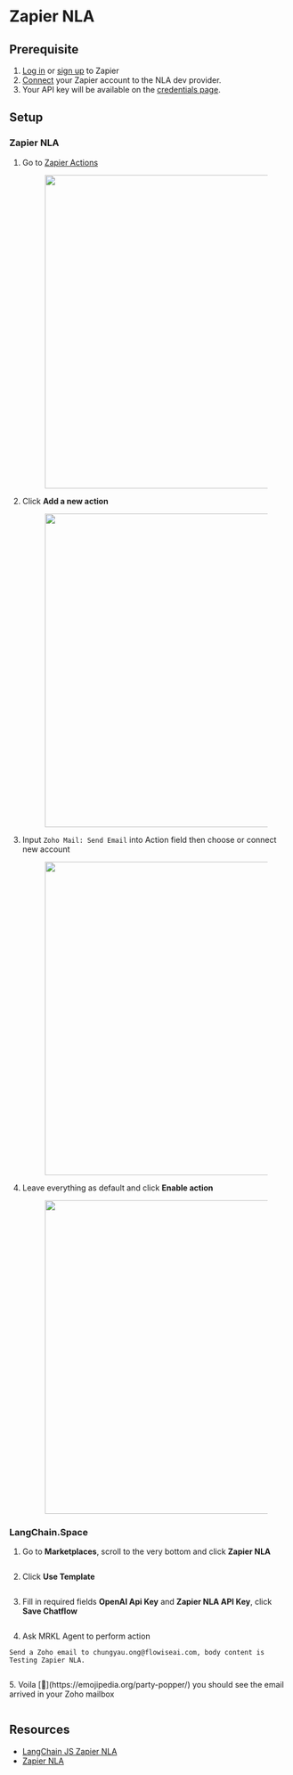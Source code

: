 # Zapier NLA

## Prerequisite

1. [Log in](https://zapier.com/app/login) or [sign up](https://zapier.com/sign-up) to Zapier
2. [Connect](https://nla.zapier.com/dev/start/) your Zapier account to the NLA dev provider.
3. Your API key will be available on the [credentials page](https://nla.zapier.com/credentials/).

## Setup

### Zapier NLA

1.  Go to [Zapier Actions](https://nla.zapier.com/dev/actions/)


    <figure><img src="../.gitbook/assets/zapier/nla/1.png" alt="" width="563"><figcaption></figcaption></figure>
2.  Click **Add a new action**


    <figure><img src="../.gitbook/assets/zapier/nla/2.png" alt="" width="563"><figcaption></figcaption></figure>
3.  Input `Zoho Mail: Send Email` into Action field then choose or connect new account


    <figure><img src="../.gitbook/assets/zapier/nla/3.png" alt="" width="563"><figcaption></figcaption></figure>
4.  Leave everything as default and click **Enable action**


    <figure><img src="../.gitbook/assets/zapier/nla/4.png" alt="" width="563"><figcaption></figcaption></figure>

### LangChain.Space

1.  Go to **Marketplaces**, scroll to the very bottom and click **Zapier NLA**


    <figure><img src="../.gitbook/assets/zapier/nla/5.png" alt=""><figcaption></figcaption></figure>
2.  Click **Use Template**


    <figure><img src="../.gitbook/assets/zapier/nla/6.png" alt=""><figcaption></figcaption></figure>
3.  Fill in required fields **OpenAI Api Key** and **Zapier NLA API Key**, click **Save Chatflow**


    <figure><img src="../.gitbook/assets/zapier/nla/7.png" alt=""><figcaption></figcaption></figure>
4. Ask MRKL Agent to perform action

```
Send a Zoho email to chungyau.ong@flowiseai.com, body content is Testing Zapier NLA.
```

<figure><img src="../.gitbook/assets/zapier/nla/8.png" alt=""><figcaption></figcaption></figure>
5. Voila [🎉](https://emojipedia.org/party-popper/) you should see the email arrived in your Zoho mailbox

<figure><img src="../.gitbook/assets/zapier/nla/9.png" alt=""><figcaption></figcaption></figure>

## Resources

* [LangChain JS Zapier NLA](https://js.langchain.com/docs/modules/agents/tools/zapier_agent)
* [Zapier NLA](https://nla.zapier.com/start/)
